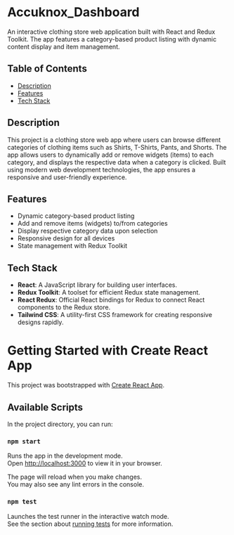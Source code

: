 # Accuknox_Dashboard

An interactive clothing store web application built with React and Redux Toolkit. The app features a category-based product listing with dynamic content display and item management.

## Table of Contents

- [Description](#description)
- [Features](#features)
- [Tech Stack](#tech-stack)

## Description

This project is a clothing store web app where users can browse different categories of clothing items such as Shirts, T-Shirts, Pants, and Shorts. The app allows users to dynamically add or remove widgets (items) to each category, and displays the respective data when a category is clicked. Built using modern web development technologies, the app ensures a responsive and user-friendly experience.

## Features

- Dynamic category-based product listing
- Add and remove items (widgets) to/from categories
- Display respective category data upon selection
- Responsive design for all devices
- State management with Redux Toolkit

## Tech Stack

- **React**: A JavaScript library for building user interfaces.
- **Redux Toolkit**: A toolset for efficient Redux state management.
- **React Redux**: Official React bindings for Redux to connect React components to the Redux store.
- **Tailwind CSS**: A utility-first CSS framework for creating responsive designs rapidly.

# Getting Started with Create React App

This project was bootstrapped with [Create React App](https://github.com/facebook/create-react-app).

## Available Scripts

In the project directory, you can run:

### `npm start`

Runs the app in the development mode.\
Open [http://localhost:3000](http://localhost:3000) to view it in your browser.

The page will reload when you make changes.\
You may also see any lint errors in the console.

### `npm test`

Launches the test runner in the interactive watch mode.\
See the section about [running tests](https://facebook.github.io/create-react-app/docs/running-tests) for more information.
